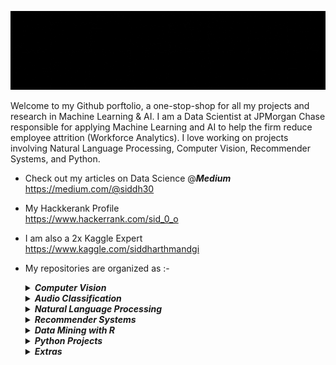 <p align="center">
<img src="https://github.com/siddh30/siddh30/blob/main/logo.gif" width="100%" height="40%">
 </p>	

Welcome to my Github porftolio, a one-stop-shop for all my projects and research in Machine Learning & AI. I am a Data Scientist at JPMorgan Chase responsible for applying Machine Learning and AI to help the firm reduce employee attrition (Workforce Analytics). I love working on projects involving Natural Language Processing, Computer Vision, Recommender Systems, and Python.

- Check out my articles on Data Science @***Medium*** </br>
https://medium.com/@siddh30

- My Hackkerank Profile </br>
https://www.hackerrank.com/sid_0_o


- I am also a 2x Kaggle Expert </br>
https://www.kaggle.com/siddharthmandgi </p>


- My repositories are organized as :-
  <details><summary><i><b>Computer Vision</b></i></summary>

  - [Chocolate Classification](https://github.com/siddh30/Chocolate-Classification)
  - [Digit Recognizer Kaggle Top 15](https://github.com/siddh30/Digit_Recognizer-Kaggle-Top_15)
  - [Glasses Detection](https://github.com/siddh30/Glasses-Detection)
  - [Histopathologic Cancer Detection](https://github.com/siddh30/Histopathologic-Cancer-Detection)
  - [Facial Keypoints Detection](https://github.com/siddh30/Facial-Keypoints-Detection)

  </details>

  <details><summary><i><b>Audio Classification</b></i></summary>  

  - [Singer VS Rapper Audio Classification](https://github.com/siddh30/Singer-VS-Rapper-Audio-Classification)

  </details>

  <details><summary><i><b>Natural Language Processing</b></i></summary> 

   - [Amazon-Sentiment-Analysis](https://github.com/siddh30/Amazon-Sentiment-Analysis)

   </details>

  <details><summary><i><b>Recommender Systems</b></i></summary> 

   - [2020 Summer Honors Research](https://github.com/siddh30/2020-Summer-Honors-Research)
   - [FastFoodie - A Restaurant Recommendation App](https://github.com/siddh30/FastFoodie-A-Restaurant-Recommendation-App)
   - [Yahoo Music Recommendation](https://github.com/siddh30/Yahoo-Music-Recommendation)

   </details>


  <details><summary><i><b>Data Mining with R</b></i></summary> 

   - [The Airbnb Classification Project](https://github.com/siddh30/The-Airbnb-Classification-Project)

   </details>


  <details><summary><i><b>Python Projects</b></i></summary> 

   - [Guess the word](https://github.com/siddh30/Guess-The-Word)
   - [SID - The AI Assistant](https://github.com/siddh30/SID-THE-AI-ASSISTANT)

   </details>

  <details><summary><i><b>Extras</b></i></summary> 

  - [Certifications and Publications](https://github.com/siddh30/Certifcates_and_Publications)
   </details>



